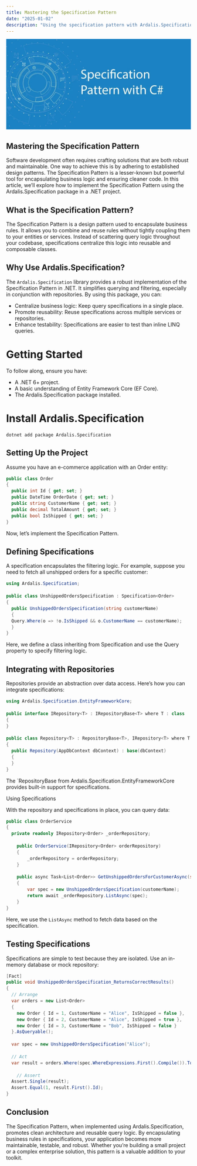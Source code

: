```yaml
---
title: Mastering the Specification Pattern
date: "2025-01-02"
description: "Using the specification pattern with Ardalis.Specification - Chris Hibler"
---
```


![Specification Pattern](specification-pattern.jpg)

## Mastering the Specification Pattern

Software development often requires crafting solutions that are both robust and maintainable. One way to achieve this is by adhering to established design patterns. The Specification Pattern is a lesser-known but powerful tool for encapsulating business logic and ensuring cleaner code. In this article, we’ll explore how to implement the Specification Pattern using the Ardalis.Specification package in a .NET project.

## What is the Specification Pattern?

The Specification Pattern is a design pattern used to encapsulate business rules. It allows you to combine and reuse rules without tightly coupling them to your entities or services. Instead of scattering query logic throughout your codebase, specifications centralize this logic into reusable and composable classes.

## Why Use Ardalis.Specification?

The `Ardalis.Specification` library provides a robust implementation of the Specification Pattern in .NET. It simplifies querying and filtering, especially in conjunction with repositories. By using this package, you can:

- Centralize business logic: Keep query specifications in a single place.
- Promote reusability: Reuse specifications across multiple services or repositories.
- Enhance testability: Specifications are easier to test than inline LINQ queries.

# Getting Started

To follow along, ensure you have:

- A .NET 6+ project.
- A basic understanding of Entity Framework Core (EF Core).
- The Ardalis.Specification package installed.

# Install Ardalis.Specification

```shell
dotnet add package Ardalis.Specification
```

## Setting Up the Project

Assume you have an e-commerce application with an Order entity:

```csharp
public class Order
{
  public int Id { get; set; }
  public DateTime OrderDate { get; set; }
  public string CustomerName { get; set; }
  public decimal TotalAmount { get; set; }
  public bool IsShipped { get; set; }
}
```

Now, let’s implement the Specification Pattern.

## Defining Specifications

A specification encapsulates the filtering logic. For example, suppose you need to fetch all unshipped orders for a specific customer:

```csharp
using Ardalis.Specification;

public class UnshippedOrdersSpecification : Specification<Order>
{
  public UnshippedOrdersSpecification(string customerName)
  {
  Query.Where(o => !o.IsShipped && o.CustomerName == customerName);
  }
}
```

Here, we define a class inheriting from Specification<T> and use the Query property to specify filtering logic.

## Integrating with Repositories

Repositories provide an abstraction over data access. Here’s how you can integrate specifications:

```csharp
using Ardalis.Specification.EntityFrameworkCore;

public interface IRepository<T> : IRepositoryBase<T> where T : class
{
}

public class Repository<T> : RepositoryBase<T>, IRepository<T> where T : class
{
  public Repository(AppDbContext dbContext) : base(dbContext)
  {
  }
}
```

The `RepositoryBase<T> from Ardalis.Specification.EntityFrameworkCore provides built-in support for specifications.

Using Specifications

With the repository and specifications in place, you can query data:

```csharp
public class OrderService
{
  private readonly IRepository<Order> _orderRepository;

    public OrderService(IRepository<Order> orderRepository)
    {
        _orderRepository = orderRepository;
    }

    public async Task<List<Order>> GetUnshippedOrdersForCustomerAsync(string customerName)
    {
        var spec = new UnshippedOrdersSpecification(customerName);
        return await _orderRepository.ListAsync(spec);
    }
}
```

Here, we use the `ListAsync` method to fetch data based on the specification.

## Testing Specifications

Specifications are simple to test because they are isolated. Use an in-memory database or mock repository:

```csharp
[Fact]
public void UnshippedOrdersSpecification_ReturnsCorrectResults()
{
  // Arrange
  var orders = new List<Order>
  {
    new Order { Id = 1, CustomerName = "Alice", IsShipped = false },
    new Order { Id = 2, CustomerName = "Alice", IsShipped = true },
    new Order { Id = 3, CustomerName = "Bob", IsShipped = false }
  }.AsQueryable();

  var spec = new UnshippedOrdersSpecification("Alice");

  // Act
  var result = orders.Where(spec.WhereExpressions.First().Compile()).ToList();

    // Assert
  Assert.Single(result);
  Assert.Equal(1, result.First().Id);
}
```

## Conclusion

The Specification Pattern, when implemented using Ardalis.Specification, promotes clean architecture and reusable query logic. By encapsulating business rules in specifications, your application becomes more maintainable, testable, and robust. Whether you’re building a small project or a complex enterprise solution, this pattern is a valuable addition to your toolkit.
